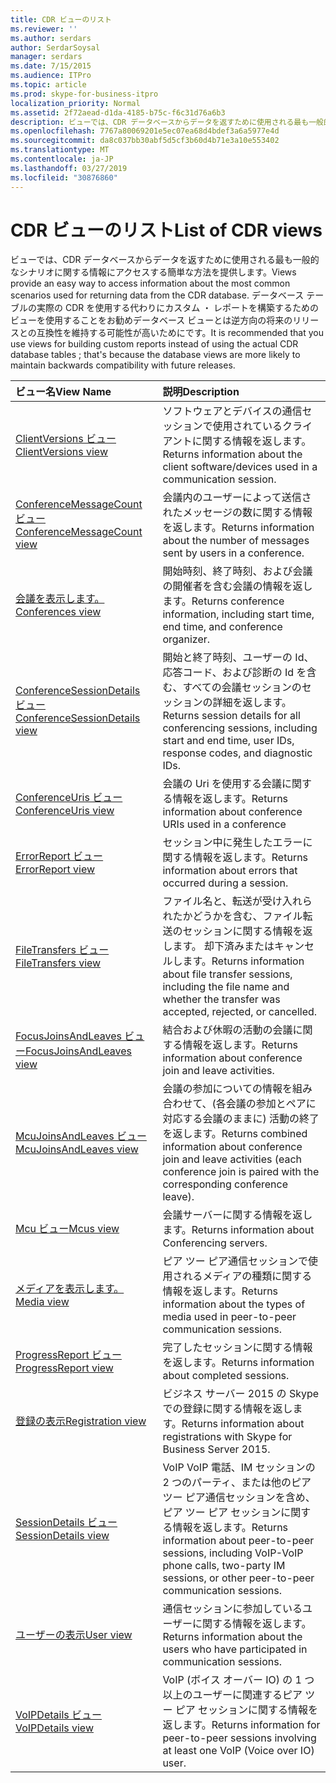 ```yaml
---
title: CDR ビューのリスト
ms.reviewer: ''
ms.author: serdars
author: SerdarSoysal
manager: serdars
ms.date: 7/15/2015
ms.audience: ITPro
ms.topic: article
ms.prod: skype-for-business-itpro
localization_priority: Normal
ms.assetid: 2f72aead-d1da-4185-b75c-f6c31d76a6b3
description: ビューでは、CDR データベースからデータを返すために使用される最も一般的なシナリオに関する情報にアクセスする簡単な方法を提供します。 データベース テーブルの実際の CDR を使用する代わりにカスタム ・ レポートを構築するためのビューを使用することをお勧めデータベース ビューとは逆方向の将来のリリースとの互換性を維持する可能性が高いためにです。
ms.openlocfilehash: 7767a80069201e5ec07ea68d4bdef3a6a5977e4d
ms.sourcegitcommit: da8c037bb30abf5d5cf3b60d4b71e3a10e553402
ms.translationtype: MT
ms.contentlocale: ja-JP
ms.lasthandoff: 03/27/2019
ms.locfileid: "30876860"
---
```

# <a name="list-of-cdr-views"></a><span data-ttu-id="4d934-104">CDR ビューのリスト</span><span class="sxs-lookup"><span data-stu-id="4d934-104">List of CDR views</span></span>
 
<span data-ttu-id="4d934-105">ビューでは、CDR データベースからデータを返すために使用される最も一般的なシナリオに関する情報にアクセスする簡単な方法を提供します。</span><span class="sxs-lookup"><span data-stu-id="4d934-105">Views provide an easy way to access information about the most common scenarios used for returning data from the CDR database.</span></span> <span data-ttu-id="4d934-106">データベース テーブルの実際の CDR を使用する代わりにカスタム ・ レポートを構築するためのビューを使用することをお勧めデータベース ビューとは逆方向の将来のリリースとの互換性を維持する可能性が高いためにです。</span><span class="sxs-lookup"><span data-stu-id="4d934-106">It is recommended that you use views for building custom reports instead of using the actual CDR database tables ; that's because the database views are more likely to maintain backwards compatibility with future releases.</span></span>
  
|<span data-ttu-id="4d934-107">**ビュー名**</span><span class="sxs-lookup"><span data-stu-id="4d934-107">**View Name**</span></span>|<span data-ttu-id="4d934-108">**説明**</span><span class="sxs-lookup"><span data-stu-id="4d934-108">**Description**</span></span>|
|:-----|:-----|
|[<span data-ttu-id="4d934-109">ClientVersions ビュー</span><span class="sxs-lookup"><span data-stu-id="4d934-109">ClientVersions view</span></span>](clientversions-0.md) <br/> |<span data-ttu-id="4d934-110">ソフトウェアとデバイスの通信セッションで使用されているクライアントに関する情報を返します。</span><span class="sxs-lookup"><span data-stu-id="4d934-110">Returns information about the client software/devices used in a communication session.</span></span>  <br/> |
|[<span data-ttu-id="4d934-111">ConferenceMessageCount ビュー</span><span class="sxs-lookup"><span data-stu-id="4d934-111">ConferenceMessageCount view</span></span>](conferencemessagecount-0.md) <br/> |<span data-ttu-id="4d934-112">会議内のユーザーによって送信されたメッセージの数に関する情報を返します。</span><span class="sxs-lookup"><span data-stu-id="4d934-112">Returns information about the number of messages sent by users in a conference.</span></span>  <br/> |
|[<span data-ttu-id="4d934-113">会議を表示します。</span><span class="sxs-lookup"><span data-stu-id="4d934-113">Conferences view</span></span>](conferences-0.md) <br/> |<span data-ttu-id="4d934-114">開始時刻、終了時刻、および会議の開催者を含む会議の情報を返します。</span><span class="sxs-lookup"><span data-stu-id="4d934-114">Returns conference information, including start time, end time, and conference organizer.</span></span>  <br/> |
|[<span data-ttu-id="4d934-115">ConferenceSessionDetails ビュー</span><span class="sxs-lookup"><span data-stu-id="4d934-115">ConferenceSessionDetails view</span></span>](conferencesessiondetails.md) <br/> |<span data-ttu-id="4d934-116">開始と終了時刻、ユーザーの Id、応答コード、および診断の Id を含む、すべての会議セッションのセッションの詳細を返します。</span><span class="sxs-lookup"><span data-stu-id="4d934-116">Returns session details for all conferencing sessions, including start and end time, user IDs, response codes, and diagnostic IDs.</span></span>  <br/> |
|[<span data-ttu-id="4d934-117">ConferenceUris ビュー</span><span class="sxs-lookup"><span data-stu-id="4d934-117">ConferenceUris view</span></span>](conferenceuris-0.md) <br/> |<span data-ttu-id="4d934-118">会議の Uri を使用する会議に関する情報を返します。</span><span class="sxs-lookup"><span data-stu-id="4d934-118">Returns information about conference URIs used in a conference</span></span>  <br/> |
|[<span data-ttu-id="4d934-119">ErrorReport ビュー</span><span class="sxs-lookup"><span data-stu-id="4d934-119">ErrorReport view</span></span>](errorreport-0.md) <br/> |<span data-ttu-id="4d934-120">セッション中に発生したエラーに関する情報を返します。</span><span class="sxs-lookup"><span data-stu-id="4d934-120">Returns information about errors that occurred during a session.</span></span>  <br/> |
|[<span data-ttu-id="4d934-121">FileTransfers ビュー</span><span class="sxs-lookup"><span data-stu-id="4d934-121">FileTransfers view</span></span>](filetransfers.md) <br/> |<span data-ttu-id="4d934-122">ファイル名と、転送が受け入れられたかどうかを含む、ファイル転送のセッションに関する情報を返します。 却下済みまたはキャンセルします。</span><span class="sxs-lookup"><span data-stu-id="4d934-122">Returns information about file transfer sessions, including the file name and whether the transfer was accepted, rejected, or cancelled.</span></span>  <br/> |
|[<span data-ttu-id="4d934-123">FocusJoinsAndLeaves ビュー</span><span class="sxs-lookup"><span data-stu-id="4d934-123">FocusJoinsAndLeaves view</span></span>](focusjoinsandleaves-0.md) <br/> |<span data-ttu-id="4d934-124">結合および休暇の活動の会議に関する情報を返します。</span><span class="sxs-lookup"><span data-stu-id="4d934-124">Returns information about conference join and leave activities.</span></span>  <br/> |
|[<span data-ttu-id="4d934-125">McuJoinsAndLeaves ビュー</span><span class="sxs-lookup"><span data-stu-id="4d934-125">McuJoinsAndLeaves view</span></span>](mcujoinsandleaves-0.md) <br/> |<span data-ttu-id="4d934-126">会議の参加についての情報を組み合わせて、(各会議の参加とペアに対応する会議のままに) 活動の終了を返します。</span><span class="sxs-lookup"><span data-stu-id="4d934-126">Returns combined information about conference join and leave activities (each conference join is paired with the corresponding conference leave).</span></span>  <br/> |
|[<span data-ttu-id="4d934-127">Mcu ビュー</span><span class="sxs-lookup"><span data-stu-id="4d934-127">Mcus view</span></span>](mcus-0.md) <br/> |<span data-ttu-id="4d934-128">会議サーバーに関する情報を返します。</span><span class="sxs-lookup"><span data-stu-id="4d934-128">Returns information about Conferencing servers.</span></span>  <br/> |
|[<span data-ttu-id="4d934-129">メディアを表示します。</span><span class="sxs-lookup"><span data-stu-id="4d934-129">Media view</span></span>](media-0.md) <br/> |<span data-ttu-id="4d934-130">ピア ツー ピア通信セッションで使用されるメディアの種類に関する情報を返します。</span><span class="sxs-lookup"><span data-stu-id="4d934-130">Returns information about the types of media used in peer-to-peer communication sessions.</span></span>  <br/> |
|[<span data-ttu-id="4d934-131">ProgressReport ビュー</span><span class="sxs-lookup"><span data-stu-id="4d934-131">ProgressReport view</span></span>](progressreport-0.md) <br/> |<span data-ttu-id="4d934-132">完了したセッションに関する情報を返します。</span><span class="sxs-lookup"><span data-stu-id="4d934-132">Returns information about completed sessions.</span></span>  <br/> |
|[<span data-ttu-id="4d934-133">登録の表示</span><span class="sxs-lookup"><span data-stu-id="4d934-133">Registration view</span></span>](registration-0.md) <br/> |<span data-ttu-id="4d934-134">ビジネス サーバー 2015 の Skype での登録に関する情報を返します。</span><span class="sxs-lookup"><span data-stu-id="4d934-134">Returns information about registrations with Skype for Business Server 2015.</span></span>  <br/> |
|[<span data-ttu-id="4d934-135">SessionDetails ビュー</span><span class="sxs-lookup"><span data-stu-id="4d934-135">SessionDetails view</span></span>](sessiondetails-0.md) <br/> |<span data-ttu-id="4d934-136">VoIP VoIP 電話、IM セッションの 2 つのパーティ、または他のピア ツー ピア通信セッションを含め、ピア ツー ピア セッションに関する情報を返します。</span><span class="sxs-lookup"><span data-stu-id="4d934-136">Returns information about peer-to-peer sessions, including VoIP-VoIP phone calls, two-party IM sessions, or other peer-to-peer communication sessions.</span></span>  <br/> |
|[<span data-ttu-id="4d934-137">ユーザーの表示</span><span class="sxs-lookup"><span data-stu-id="4d934-137">User view</span></span>](user.md) <br/> |<span data-ttu-id="4d934-138">通信セッションに参加しているユーザーに関する情報を返します。</span><span class="sxs-lookup"><span data-stu-id="4d934-138">Returns information about the users who have participated in communication sessions.</span></span>  <br/> |
|[<span data-ttu-id="4d934-139">VoIPDetails ビュー</span><span class="sxs-lookup"><span data-stu-id="4d934-139">VoIPDetails view</span></span>](voipdetails.md) <br/> |<span data-ttu-id="4d934-140">VoIP (ボイス オーバー IO) の 1 つ以上のユーザーに関連するピア ツー ピア セッションに関する情報を返します。</span><span class="sxs-lookup"><span data-stu-id="4d934-140">Returns information for peer-to-peer sessions involving at least one VoIP (Voice over IO) user.</span></span>  <br/> |
   

